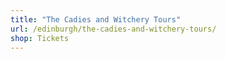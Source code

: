```yaml
---
title: "The Cadies and Witchery Tours"
url: /edinburgh/the-cadies-and-witchery-tours/
shop: Tickets
---
```

